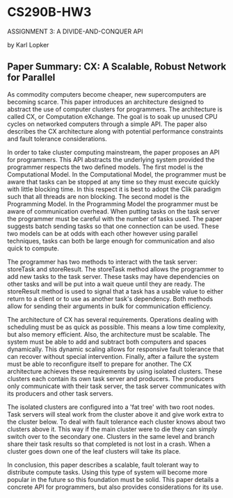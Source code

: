 CS290B-HW3
==========

ASSIGNMENT 3: A DIVIDE-AND-CONQUER API

by Karl Lopker

Paper Summary: CX: A Scalable, Robust Network for Parallel
------------------------------------------

As commodity computers become cheaper, new supercomputers are becoming scarce. This paper introduces an architecture designed to abstract the use of computer clusters for programmers. The architecture is called CX, or Computation eXchange. The goal is to soak up unused CPU cycles on networked computers through a simple API. The paper also describes the CX architecture along with potential performance constraints and fault tolerance considerations.

In order to take cluster computing mainstream, the paper proposes an API for programmers. This API abstracts the underlying system provided the programmer respects the two defined models. The first model is the Computational Model. In the Computational Model, the programmer must be aware that tasks can be stopped at any time so they must execute quickly with little blocking time. In this respect it is best to adopt the Clik paradigm such that all threads are non blocking. The second model is the Programming Model. In the Programming Model the programmer must be aware of communication overhead. When putting tasks on the task server the programmer must be careful with the number of tasks used. The paper suggests batch sending tasks so that one connection can be used. These two models can be at odds with each other however using parallel techniques, tasks can both be large enough for communication and also quick to compute.

The programmer has two methods to interact with the task server: storeTask and storeResult. The storeTask method allows the programmer to add new tasks to the task server. These tasks may have dependencies on other tasks and will be put into a wait queue until they are ready. The storeResult method is used to signal that a task has a usable value to either return to a client or to use as another task's dependency. Both methods allow for sending their arguments in bulk for communication efficiency.

The architecture of CX has several requirements. Operations dealing with scheduling must be as quick as possible. This means a low time complexity, but also memory efficient. Also, the architecture must be scalable. The system must be able to add and subtract both computers and spaces dynamically. This dynamic scaling allows for responsive fault tolerance that can recover without special intervention. Finally, after a failure the system must be able to reconfigure itself to prepare for another. The CX architecture achieves these requirements by using isolated clusters. These clusters each contain its own task server and producers. The producers only communicate with their task server, the task server communicates with its producers and other task servers.

The isolated clusters are configured into a 'fat tree' with two root nodes. Task servers will steal work from the cluster above it and give work extra to the cluster below. To deal with fault tolerance each cluster knows about two clusters above it. This way if the main cluster were to die they can simply switch over to the secondary one. Clusters in the same level and branch share their task results so that completed is not lost in a crash. When a cluster goes down one of the leaf clusters will take its place.

In conclusion, this paper describes a scalable, fault tolerant way to distribute compute tasks. Using this type of system will become more popular in the future so this foundation must be solid. This paper details a concrete API for programmers, but also provides considerations for its use.
